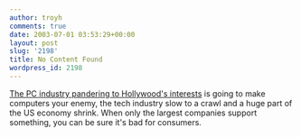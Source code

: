 ```yaml
---
author: troyh
comments: true
date: 2003-07-01 03:53:29+00:00
layout: post
slug: '2198'
title: No Content Found
wordpress_id: 2198
---
```


[The PC industry pandering to Hollywood's interests](http://www.nytimes.com/2003/06/30/technology/30SECU.html) is going to make computers your enemy, the tech industry slow to a crawl and a huge part of the US economy shrink. When only the largest companies support something, you can be sure it's bad for consumers.
